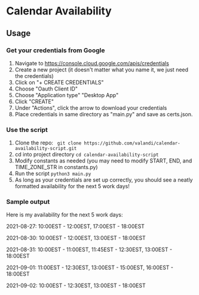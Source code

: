 # Calendar Availability

## Usage

### Get your credentials from Google
1. Navigate to https://console.cloud.google.com/apis/credentials
1. Create a new project (it doesn't matter what you name it, we just need the credentials)
1. Click on "+ CREATE CREDENTIALS"
1. Choose "Oauth Client ID"
1. Choose "Application type" "Desktop App"
1. Click "CREATE"
1. Under "Actions", click the arrow to download your credentials
1. Place credentials in same directory as "main.py" and save as certs.json. 

### Use the script
1. Clone the repo:
``` git clone https://github.com/valandi/calendar-availability-script.git```
2. cd into project directory
``` cd calendar-availability-script ```
3. Modify constants as needed (you may need to modify START, END, and TIME_ZONE_STR in constants.py)
4. Run the script
``` python3 main.py ```
5. As long as your credentials are set up correctly, you should see a neatly formatted availability for the next 5 work days!

### Sample output
Here is my availability for the next 5 work days:

2021-08-27: 10:00EST - 12:00EST, 17:00EST - 18:00EST

2021-08-30: 10:00EST - 12:00EST, 13:00EST - 18:00EST

2021-08-31: 10:00EST - 11:00EST, 11:45EST - 12:30EST, 13:00EST - 18:00EST

2021-09-01: 11:00EST - 12:30EST, 13:00EST - 15:00EST, 16:00EST - 18:00EST

2021-09-02: 10:00EST - 12:30EST, 13:00EST - 18:00EST

